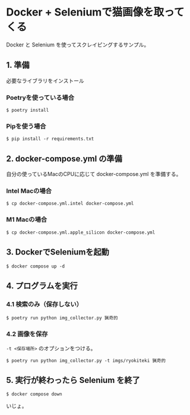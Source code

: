 # Docker + Seleniumで猫画像を取ってくる

Docker と Selenium を使ってスクレイピングするサンプル。

## 1. 準備

必要なライブラリをインストール

### Poetryを使っている場合

``` shell
$ poetry install
```

### Pipを使う場合

``` shell
$ pip install -r requirements.txt
```

## 2. docker-compose.yml の準備

自分の使っているMacのCPUに応じて docker-compose.yml を準備する。

### Intel Macの場合

``` shell
$ cp docker-compose.yml.intel docker-compose.yml
```

### M1 Macの場合

``` shell
$ cp docker-compose.yml.apple_silicon docker-compose.yml
```

## 3. DockerでSeleniumを起動

``` shell
$ docker compose up -d
```

## 4. プログラムを実行

### 4.1 検索のみ（保存しない）

``` shell
$ poetry run python img_collector.py 猟奇的
```

### 4.2 画像を保存

`-t <保存場所>` のオプションをつける。

``` shell
$ poetry run python img_collector.py -t imgs/ryokiteki 猟奇的
```

## 5. 実行が終わったら Selenium を終了

``` shell
$ docker compose down
```

いじょ。
